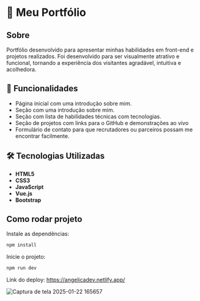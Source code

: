 # 🌟 Meu Portfólio

## Sobre
Portfólio desenvolvido para apresentar minhas habilidades em front-end e projetos realizados. Foi desenvolvido para ser visualmente atrativo e funcional,
tornando a experiência dos visitantes agradável, intuitiva e acolhedora.

## 🎨 Funcionalidades
- Página inicial com uma introdução sobre mim.
- Seção com uma introdução sobre mim.
- Seção com lista de habilidades técnicas com tecnologias.
- Seção de projetos com links para o GitHub e demonstrações ao vivo
- Formulário de contato para que recrutadores ou parceiros possam me encontrar facilmente.


## 🛠️ Tecnologias Utilizadas

- **HTML5**
- **CSS3**
- **JavaScript**
- **Vue.js**
- **Bootstrap**


## Como rodar projeto

Instale as dependências:
```sh
npm install
```

Inicie o projeto:
```sh
npm run dev
```

Link do deploy: https://angelicadev.netlify.app/


![Captura de tela 2025-01-22 165657](https://github.com/user-attachments/assets/522f05e6-4927-45f3-8fc3-c81686f13f3a)
